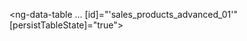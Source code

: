   <ng-data-table
    ...
    [id]="'sales_products_advanced_01'"
    [persistTableState]="true">
  </ng-data-table>
